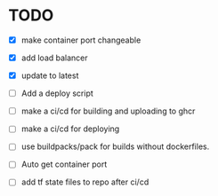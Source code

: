 # TODO

- [x] make container port changeable
- [x] add load balancer
- [x] update to latest
- [ ] Add a deploy script
- [ ] make a ci/cd for building and uploading to ghcr
- [ ] make a ci/cd for deploying
- [ ] use buildpacks/pack for builds without dockerfiles.
- [ ] Auto get container port

- [ ] add tf state files to repo after ci/cd
